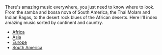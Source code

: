 There's amazing music everywhere, you just need to know where to look.
From the samba and bossa nova of South America, the Thai Molam and Indian Ragas, to the desert rock blues of the African deserts.
Here I'll index amazing music sorted by continent and country.

- [Africa](africa.md)
- [Asia](asia.md)
- [Europe](europe.md)
- [South America](south-america.md)
